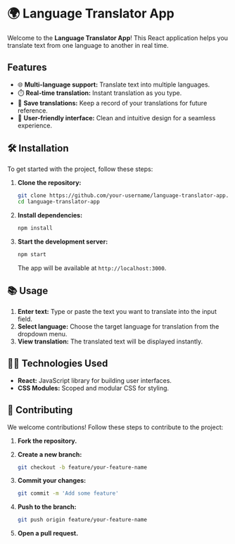# 🌍 Language Translator App

Welcome to the **Language Translator App**! This React application helps you translate text from one language to another in real time.

##  Features

- 🌐 **Multi-language support:** Translate text into multiple languages.
- ⏱️ **Real-time translation:** Instant translation as you type.
- 💾 **Save translations:** Keep a record of your translations for future reference.
- 🎨 **User-friendly interface:** Clean and intuitive design for a seamless experience.

## 🛠️ Installation

To get started with the project, follow these steps:

1. **Clone the repository:**

    ```bash
    git clone https://github.com/your-username/language-translator-app.git
    cd language-translator-app
    ```

2. **Install dependencies:**

    ```bash
    npm install
    ```

3. **Start the development server:**

    ```bash
    npm start
    ```

    The app will be available at `http://localhost:3000`.

## 📚 Usage

1. **Enter text:** Type or paste the text you want to translate into the input field.
2. **Select language:** Choose the target language for translation from the dropdown menu.
3. **View translation:** The translated text will be displayed instantly.

## 🧑‍💻 Technologies Used

- **React:** JavaScript library for building user interfaces.
- **CSS Modules:** Scoped and modular CSS for styling.

## 🤝 Contributing

We welcome contributions! Follow these steps to contribute to the project:

1. **Fork the repository.**
2. **Create a new branch:**

    ```bash
    git checkout -b feature/your-feature-name
    ```

3. **Commit your changes:**

    ```bash
    git commit -m 'Add some feature'
    ```

4. **Push to the branch:**

    ```bash
    git push origin feature/your-feature-name
    ```

5. **Open a pull request.**


